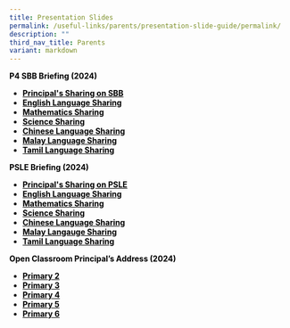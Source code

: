 ```yaml
---
title: Presentation Slides
permalink: /useful-links/parents/presentation-slide-guide/permalink/
description: ""
third_nav_title: Parents
variant: markdown
---
```

<p><span style="color: #000000;"><strong>P4 SBB Briefing (2024)</strong></span></p>
<ul>
<li><span style="color: #000000;"><a target="_blank" href="/files/slides/principal_s_sharing_on_sbb.pdf" style="color: #000000;"><strong>Principal's Sharing on SBB</strong></a></span></li>
<li><span style="color: #000000;"><strong><a target="_blank" href="https://youtu.be/V6TP0cqUpuo?si=C6AOJPA7NaGCuz6O" style="color: #000000;">English Language Sharing</a></strong></span></li>
<li><span style="color: #000000;"><strong><a target="_blank" href="https://youtu.be/IsmSL4BlsTE?si=BhYk53c-iXBVPVQX" style="color: #000000;">Mathematics Sharing</a></strong></span></li>
<li><span style="color: #000000;"><strong><a target="_blank" href="https://youtu.be/sGdTXrhXnA8?si=zYEZ81nCH3xc14ny" style="color: #000000;">Science Sharing</a></strong></span></li>
<li><span style="color: #000000;"><strong><a target="_blank" href="https://youtu.be/qx0jaoe8PxM?si=E1RFOL8DzdTj-4JY" style="color: #000000;">Chinese Language Sharing</a></strong></span></li>
<li><span style="color: #000000;"><strong><a target="_blank" href="https://youtu.be/XUDa1p1qLzY?si=OxpNKP16O492xrpW" style="color: #000000;">Malay Language Sharing</a></strong></span></li>
<li><span style="color: #000000;"><strong><a target="_blank" href="https://youtu.be/0DVz2KGN598?si=PB7g4dokNguG2bZ_" style="color: #000000;">Tamil Language Sharing</a></strong></span></li>
</ul>
<p><span style="color: #000000;"><strong>PSLE Briefing (2024)</strong></span></p>
<ul>
<li><span style="color: #000000;"><a target="_blank" href="/files/slides/principal_s_sharing_on_psle.pdf" style="color: #000000;"><strong>Principal's Sharing on PSLE</strong></a></span></li>
<li><span style="color: #000000;"><strong><a target="_blank" href="https://youtu.be/_8r6va4k9tg" style="color: #000000;">English Language Sharing</a></strong></span></li>
<li><span style="color: #000000;"><strong><a target="_blank" href="https://youtu.be/5t9DKEWCdc8?si=R_K9H-gVP6YvuaYj" style="color: #000000;">Mathematics Sharing</a></strong></span></li>
<li><span style="color: #000000;"><strong><a target="_blank" href="https://youtu.be/L3mayavBKKM?si=fGQIlsT8W1CuMuLM" style="color: #000000;">Science Sharing</a></strong></span></li>
<li><span style="color: #000000;"><strong><a target="_blank" href="https://youtu.be/kO3Xg6PPXzk?si=CfVdukV2BRmfZzRr" style="color: #000000;">Chinese Language Sharing</a></strong></span></li>
<li><span style="color: #000000;"><strong><a target="_blank" href="https://youtu.be/ac0IdiZjBBw?si=t0774jlRgbyh0Akw" style="color: #000000;">Malay Langauge Sharing</a></strong></span></li>
<li><span style="color: #000000;"><strong><a target="_blank" href="https://youtu.be/Cp3LtJNNZ1Y?si=YWpghNd9pmO1_oOQ" style="color: #000000;">Tamil Language Sharing</a></strong></span></li>
</ul>
<p><span style="color: #000000;"><strong>Open Classroom Principal’s Address (2024)</strong></span></p>
<ul>
<li><span style="color: #000000;"><strong><a target="_blank" href="/files/slides/2024_P2_OCR_for_parents.pdf" style="color: #000000;">Primary 2</a></strong></span></li>
<li><span style="color: #000000;"><strong><a target="_blank" href="/files/slides/2024_P3_OCR_for_parents.pdf" style="color: #000000;">Primary 3</a></strong></span></li>
<li><span style="color: #000000;"><strong><a target="_blank" href="/files/slides/2024_P4_OCR_for_parents.pdf" style="color: #000000;">Primary 4</a></strong></span></li>
<li><span style="color: #000000;"><strong><a target="_blank" href="/files/slides/2024_P5_OCR_for_parents.pdf" style="color: #000000;">Primary 5</a></strong></span></li>
<li><span style="color: #000000;"><strong><a target="_blank" href="/files/slides/2024_P6_OCR_for_parents.pdf" style="color: #000000;">Primary 6</a></strong></span></li>
</ul>